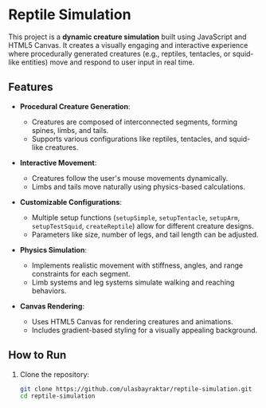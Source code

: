 # Reptile Simulation

This project is a **dynamic creature simulation** built using JavaScript and HTML5 Canvas. It creates a visually engaging and interactive experience where procedurally generated creatures (e.g., reptiles, tentacles, or squid-like entities) move and respond to user input in real time.

## Features

- **Procedural Creature Generation**:
  - Creatures are composed of interconnected segments, forming spines, limbs, and tails.
  - Supports various configurations like reptiles, tentacles, and squid-like creatures.

- **Interactive Movement**:
  - Creatures follow the user's mouse movements dynamically.
  - Limbs and tails move naturally using physics-based calculations.

- **Customizable Configurations**:
  - Multiple setup functions (`setupSimple`, `setupTentacle`, `setupArm`, `setupTestSquid`, `createReptile`) allow for different creature designs.
  - Parameters like size, number of legs, and tail length can be adjusted.

- **Physics Simulation**:
  - Implements realistic movement with stiffness, angles, and range constraints for each segment.
  - Limb systems and leg systems simulate walking and reaching behaviors.

- **Canvas Rendering**:
  - Uses HTML5 Canvas for rendering creatures and animations.
  - Includes gradient-based styling for a visually appealing background.

## How to Run

1. Clone the repository:
   ```bash
   git clone https://github.com/ulasbayraktar/reptile-simulation.git
   cd reptile-simulation